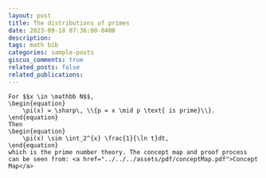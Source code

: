 ```yaml
---
layout: post
title: The distributions of primes
date: 2023-09-18 07:36:00-0400
description: 
tags: math bib
categories: sample-posts
giscus_comments: true
related_posts: false
related_publications: 
---
```

<!-- This post shows how to add bibliography to simple blog posts. If you would like something more academic, check the [distill style post]({% post_url 2018-12-22-distill %}). -->

    For $$x \in \mathbb N$$,
    \begin{equation}
        \pi(x) = \sharp\, \\{p = x \mid p \text{ is prime}\\}. 
    \end{equation}
    Then
    \begin{equation}
        \pi(x) \sim \int_2^{x} \frac{1}{\ln t}dt,
    \end{equation}
    which is the prime number theory. The concept map and proof process can be seen from: <a href="../../../assets/pdf/conceptMap.pdf">Concept Map</a>
